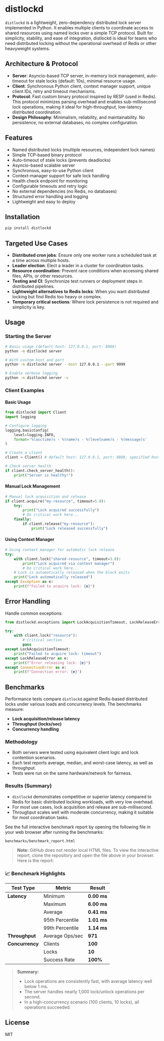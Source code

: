 # distlockd

`distlockd` is a lightweight, zero-dependency distributed lock server implemented in Python. It enables multiple clients to coordinate access to shared resources using named locks over a simple TCP protocol. Built for simplicity, stability, and ease of integration, distlockd is ideal for teams who need distributed locking without the operational overhead of Redis or other heavyweight systems.

## Architecture & Protocol

- **Server**: Asyncio-based TCP server, in-memory lock management, auto-timeout for stale locks (default: 10s), minimal resource usage.
- **Client**: Synchronous Python client, context manager support, unique client IDs, retry and timeout mechanisms.
- **Protocol**: Fast custom binary protocol inspired by RESP (used in Redis). This protocol minimizes parsing overhead and enables sub-millisecond lock operations, making it ideal for high-throughput, low-latency distributed coordination.
- **Design Philosophy**: Minimalism, reliability, and maintainability. No persistence, no external databases, no complex configuration.

## Features

- Named distributed locks (multiple resources, independent lock names)
- Simple TCP-based binary protocol
- Auto-timeout of stale locks (prevents deadlocks)
- Asyncio-based scalable server
- Synchronous, easy-to-use Python client
- Context-manager support for safe lock handling
- Health check endpoint for monitoring
- Configurable timeouts and retry logic
- No external dependencies (no Redis, no databases)
- Structured error handling and logging
- Lightweight and easy to deploy

## Installation

```bash
pip install distlockd
```

## Targeted Use Cases

- **Distributed cron jobs**: Ensure only one worker runs a scheduled task at a time across multiple hosts.
- **Leader election**: Elect a leader in a cluster for coordination tasks.
- **Resource coordination**: Prevent race conditions when accessing shared files, APIs, or other resources.
- **Testing and CI**: Synchronize test runners or deployment steps in distributed pipelines.
- **Lightweight alternatives to Redis locks**: When you want distributed locking but find Redis too heavy or complex.
- **Temporary critical sections**: Where lock persistence is not required and simplicity is key.

## Usage

### Starting the Server

```bash
# Basic usage (default host: 127.0.0.1, port: 8888)
python -m distlockd server

# With custom host and port
python -m distlockd server --host 127.0.0.1 --port 9999

# Enable verbose logging
python -m distlockd server -v
```

### Client Examples

#### Basic Usage

```python
from distlockd import Client
import logging

# Configure logging
logging.basicConfig(
    level=logging.INFO,
    format='%(asctime)s - %(name)s - %(levelname)s - %(message)s'
)

# Create a client
client = Client() # default host: 127.0.0.1, port: 8888, specified host and port: Client(host="192.xx.xx.xx", port=9999)

# Check server health
if client.check_server_health():
    print("Server is healthy!")
```

#### Manual Lock Management

```python
# Manual lock acquisition and release
if client.acquire("my-resource", timeout=5.0):
    try:
        print("Lock acquired successfully")
        # Do critical work here...
    finally:
        if client.release("my-resource"):
            print("Lock released successfully")
```

#### Using Context Manager

```python
# Using context manager for automatic lock release
try:
    with client.lock("shared-resource", timeout=3.0):
        print("Lock acquired via context manager")
        # Do critical work here...
    # Lock is automatically released when the block exits
    print("Lock automatically released")
except Exception as e:
    print(f"Failed to acquire lock: {e}")
```

## Error Handling

Handle common exceptions:

```python
from distlockd.exceptions import LockAcquisitionTimeout, LockReleaseError, ConnectionError

try:
    with client.lock("resource"):
        # Critical section
        pass
except LockAcquisitionTimeout:
    print("Failed to acquire lock: timeout")
except LockReleaseError as e:
    print(f"Error releasing lock: {e}")
except ConnectionError as e:
    print(f"Connection error: {e}")
```

## Benchmarks

Performance tests compare `distlockd` against Redis-based distributed locks under various loads and concurrency levels. The benchmarks measure:

- **Lock acquisition/release latency**
- **Throughput (locks/sec)**
- **Concurrency handling**

### Methodology
- Both servers were tested using equivalent client logic and lock contention scenarios.
- Each test reports average, median, and worst-case latency, as well as throughput.
- Tests were run on the same hardware/network for fairness.

### Results (Summary)
- `distlockd` demonstrates competitive or superior latency compared to Redis for basic distributed locking workloads, with very low overhead.
- For most use cases, lock acquisition and release are sub-millisecond.
- Throughput scales well with moderate concurrency, making it suitable for most coordination tasks.

See the full interactive benchmark report by opening the following file in your web browser after running the benchmarks:

`benchmarks/benchmark_report.html`

> **Note:**
> GitHub does not render local HTML files. To view the interactive report, clone the repository and open the file above in your browser. Here is the report:

### 📈 Benchmark Highlights

| Test Type      | Metric                 | Result         |
|----------------|------------------------|---------------|
| **Latency**    | Minimum                | **0.00 ms**   |
|                | Maximum                | **6.00 ms**   |
|                | Average                | **0.41 ms**   |
|                | 95th Percentile        | **1.01 ms**   |
|                | 99th Percentile        | **1.14 ms**   |
| **Throughput** | Average Ops/sec        | **971**       |
| **Concurrency**| Clients                | **100**       |
|                | Locks                  | **10**        |
|                | Success Rate           | **100%**      |

> **Summary:**
> - Lock operations are consistently fast, with average latency well below 1 ms.
> - The server handles nearly 1,000 lock/unlock operations per second.
> - In a high-concurrency scenario (100 clients, 10 locks), all operations succeeded.


## License

MIT
